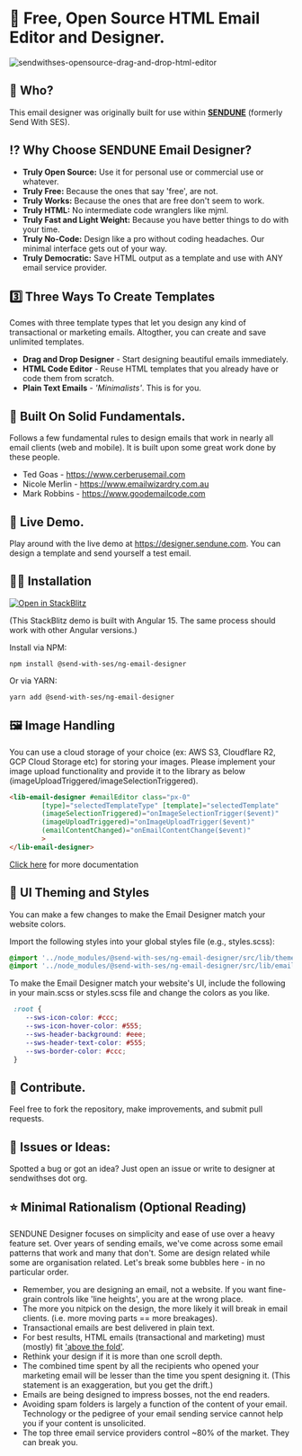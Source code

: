
# 💌 Free, Open Source HTML Email Editor and Designer.

![sendwithses-opensource-drag-and-drop-html-editor](https://github.com/SendWithSES/Drag-and-Drop-Email-Designer/assets/3350646/86020ce2-a818-4b7f-8823-f5c898b737ee)

## 👹 Who?
This email designer was originally built for use within [**SENDUNE**](https://sendune.com/) (formerly Send With SES).

## ⁉️ Why Choose SENDUNE Email Designer?

- **Truly Open Source:** Use it for personal use or commercial use or whatever.
- **Truly Free:** Because the ones that say 'free', are not.
- **Truly Works:** Because the ones that are free don't seem to work.
- **Truly HTML:** No intermediate code wranglers like mjml. 
- **Truly Fast and Light Weight:** Because you have better things to do with your time.  
- **Truly No-Code:** Design like a pro without coding headaches. Our minimal interface gets out of your way.
- **Truly Democratic:** Save HTML output as a template and use with ANY email service provider.
  
## 3️⃣ Three Ways To Create Templates
Comes with three template types that let you design any kind of transactional or marketing emails. Altogther, you can create and save unlimited templates. 
  - **Drag and Drop Designer** - Start designing beautiful emails immediately. 
  - **HTML Code Editor** - Reuse HTML templates that you already have or code them from scratch.
  - **Plain Text Emails** - _'Minimalists'_. This is for you.  

## 🚀 Built On Solid Fundamentals.
Follows a few fundamental rules to design emails that work in nearly all email clients (web and mobile). It is built upon some great work done by these people.

- Ted Goas - https://www.cerberusemail.com
- Nicole Merlin - https://www.emailwizardry.com.au
- Mark Robbins - https://www.goodemailcode.com

## 🎪 Live Demo.
Play around with the live demo at https://designer.sendune.com. You can design a template and send yourself a test email.

## 👩‍💻 Installation

[![Open in StackBlitz](https://developer.stackblitz.com/img/open_in_stackblitz.svg)](https://stackblitz.com/edit/sendune)

(This StackBlitz demo is built with Angular 15. The same process should work with other Angular versions.)

Install via NPM:

```
npm install @send-with-ses/ng-email-designer
```

Or via YARN:

```
yarn add @send-with-ses/ng-email-designer
```

## 🖼️ Image Handling

You can use a cloud storage of your choice (ex: AWS S3, Cloudflare R2, GCP Cloud Storage etc) for storing your images. Please implement your image upload functionality and provide it to the library as below (imageUploadTriggered/imageSelectionTriggered).


```html
<lib-email-designer #emailEditor class="px-0"
        [type]="selectedTemplateType" [template]="selectedTemplate"
        (imageSelectionTriggered)="onImageSelectionTrigger($event)"
        (imageUploadTriggered)="onImageUploadTrigger($event)"
        (emailContentChanged)="onEmailContentChange($event)"
        >
</lib-email-designer>
```
[Click here](https://www.npmjs.com/package/@send-with-ses/ng-email-designer) for more documentation

## 🎨 UI Theming and Styles

You can make a few changes to make the Email Designer match your website colors.

Import the following styles into your global styles file (e.g., styles.scss):

```css
@import '../node_modules/@send-with-ses/ng-email-designer/src/lib/theme.scss';
@import '../node_modules/@send-with-ses/ng-email-designer/src/lib/email-editor.css';
```

To make the Email Designer match your website's UI, include the following in your main.scss or styles.scss file and change the colors as you like.

```css
 :root {
    --sws-icon-color: #ccc;
    --sws-icon-hover-color: #555;
    --sws-header-background: #eee;
    --sws-header-text-color: #555;
    --sws-border-color: #ccc;
 }
```

## 🤝 Contribute.
Feel free to fork the repository, make improvements, and submit pull requests.

## 🐛 Issues or Ideas:
Spotted a bug or got an idea? Just open an issue or write to designer at sendwithses dot org.

## ⭐ Minimal Rationalism (Optional Reading)
SENDUNE Designer focuses on simplicity and ease of use over a heavy feature set. Over years of sending emails, we've come across some email patterns that work and many that don't. Some are design related while some are organisation related. Let's break some bubbles here - in no particular order.
- Remember, you are designing an email, not a website. If you want fine-grain controls like 'line heights', you are at the wrong place.
- The more you nitpick on the design, the more likely it will break in email clients. (i.e. more moving parts == more breakages). 
- Transactional emails are best delivered in plain text.
- For best results, HTML emails (transactional and marketing) must (mostly) fit ['above the fold'](https://en.wikipedia.org/wiki/Above_the_fold).
- Rethink your design if it is more than one scroll depth.
- The combined time spent by all the recipients who opened your marketing email will be lesser than the time you spent designing it. (This statement is an exaggeration, but you get the drift.)
- Emails are being designed to impress bosses, not the end readers.
- Avoiding spam folders is largely a function of the content of your email. Technology or the pedigree of your email sending service cannot help you if your content is unsolicited.
- The top three email service providers control ~80% of the market. They can break you.  
